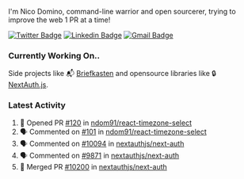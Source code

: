 
I'm Nico Domino, command-line warrior and open sourcerer, trying to improve the web 1 PR at a time!

[![Twitter Badge](https://img.shields.io/badge/-@ndom91-1ca0f1?style=flat-square&labelColor=1ca0f1&logo=twitter&logoColor=white&link=https://twitter.com/ndom91)](https://twitter.com/ndom91) [![Linkedin Badge](https://img.shields.io/badge/-ndom91-blue?style=flat-square&logo=Linkedin&logoColor=white&link=https://www.linkedin.com/in/ndom91/)](https://www.linkedin.com/in/ndom91/) [![Gmail Badge](https://img.shields.io/badge/-yo@ndo.dev-c14438?style=flat-square&logo=mail.ru&logoColor=white&link=mailto:yo@ndo.dev)](mailto:yo@ndo.dev)

### Currently Working On..

Side projects like 📬 [Briefkasten](https://briefkastenhq.com) and opensource libraries like 🔒 [NextAuth.js](https://github.com/nextauthjs/next-auth).

<!--START_SECTION_PROFILE_VIEWS:readme-info-->
<!--END_SECTION_PROFILE_VIEWS:readme-info-->

<!--START_SECTION_DAILY_COMMIT:readme-info-->
<!--END_SECTION_DAILY_COMMIT:readme-info-->

<!--START_SECTION_WEEKLY_COMMIT:readme-info-->
<!--END_SECTION_WEEKLY_COMMIT:readme-info-->

### Latest Activity

<!--START_SECTION:activity-->
1. 💪 Opened PR [#120](https://github.com/ndom91/react-timezone-select/pull/120) in [ndom91/react-timezone-select](https://github.com/ndom91/react-timezone-select)
2. 🗣 Commented on [#101](https://github.com/ndom91/react-timezone-select/issues/101#issuecomment-1977392768) in [ndom91/react-timezone-select](https://github.com/ndom91/react-timezone-select)
3. 🗣 Commented on [#10094](https://github.com/nextauthjs/next-auth/pull/10094#issuecomment-1977096182) in [nextauthjs/next-auth](https://github.com/nextauthjs/next-auth)
4. 🗣 Commented on [#9871](https://github.com/nextauthjs/next-auth/pull/9871#issuecomment-1977019831) in [nextauthjs/next-auth](https://github.com/nextauthjs/next-auth)
5. 🎉 Merged PR [#10200](https://github.com/nextauthjs/next-auth/pull/10200) in [nextauthjs/next-auth](https://github.com/nextauthjs/next-auth)
<!--END_SECTION:activity-->
